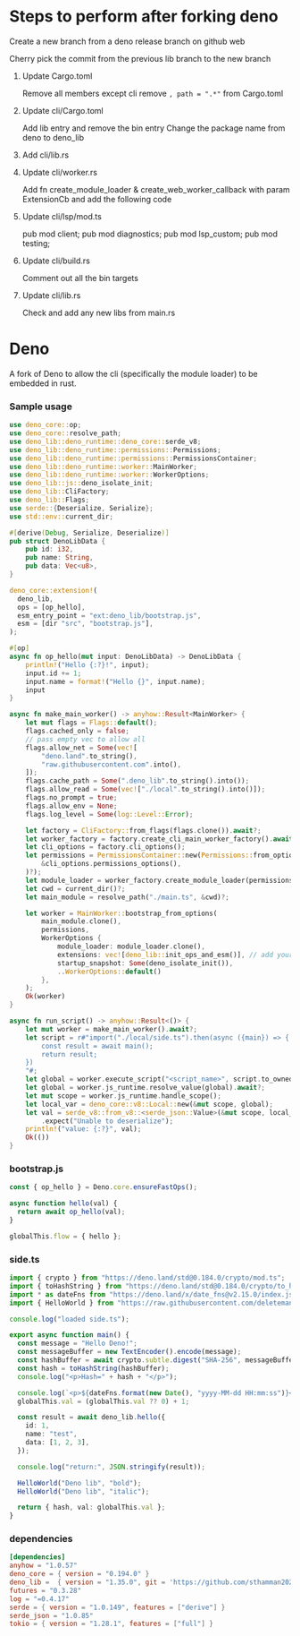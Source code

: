 # Steps to perform after forking deno

Create a new branch from a deno release branch on github web

Cherry pick the commit from the previous lib branch to the new branch

1. Update Cargo.toml

   Remove all members except cli
   remove `, path = ".*"` from Cargo.toml

2. Update cli/Cargo.toml

   Add lib entry and remove the bin entry
   Change the package name from deno to deno_lib

3. Add cli/lib.rs

4. Update cli/worker.rs

   Add fn create_module_loader & create_web_worker_callback with param ExtensionCb
   and add the following code

5. Update cli/lsp/mod.ts

   pub mod client;
   pub mod diagnostics;
   pub mod lsp_custom;
   pub mod testing;

6. Update cli/build.rs

   Comment out all the bin targets

7. Update cli/lib.rs

   Check and add any new libs from main.rs

# Deno

A fork of Deno to allow the cli (specifically the module loader) to be embedded in rust.

### Sample usage

```rust
use deno_core::op;
use deno_core::resolve_path;
use deno_lib::deno_runtime::deno_core::serde_v8;
use deno_lib::deno_runtime::permissions::Permissions;
use deno_lib::deno_runtime::permissions::PermissionsContainer;
use deno_lib::deno_runtime::worker::MainWorker;
use deno_lib::deno_runtime::worker::WorkerOptions;
use deno_lib::js::deno_isolate_init;
use deno_lib::CliFactory;
use deno_lib::Flags;
use serde::{Deserialize, Serialize};
use std::env::current_dir;

#[derive(Debug, Serialize, Deserialize)]
pub struct DenoLibData {
    pub id: i32,
    pub name: String,
    pub data: Vec<u8>,
}

deno_core::extension!(
  deno_lib,
  ops = [op_hello],
  esm_entry_point = "ext:deno_lib/bootstrap.js",
  esm = [dir "src", "bootstrap.js"],
);

#[op]
async fn op_hello(mut input: DenoLibData) -> DenoLibData {
    println!("Hello {:?}!", input);
    input.id += 1;
    input.name = format!("Hello {}", input.name);
    input
}

async fn make_main_worker() -> anyhow::Result<MainWorker> {
    let mut flags = Flags::default();
    flags.cached_only = false;
    // pass empty vec to allow all
    flags.allow_net = Some(vec![
        "deno.land".to_string(),
        "raw.githubusercontent.com".into(),
    ]);
    flags.cache_path = Some(".deno_lib".to_string().into());
    flags.allow_read = Some(vec!["./local".to_string().into()]);
    flags.no_prompt = true;
    flags.allow_env = None;
    flags.log_level = Some(log::Level::Error);

    let factory = CliFactory::from_flags(flags.clone()).await?;
    let worker_factory = factory.create_cli_main_worker_factory().await?;
    let cli_options = factory.cli_options();
    let permissions = PermissionsContainer::new(Permissions::from_options(
        &cli_options.permissions_options(),
    )?);
    let module_loader = worker_factory.create_module_loader(permissions.clone());
    let cwd = current_dir()?;
    let main_module = resolve_path("./main.ts", &cwd)?;

    let worker = MainWorker::bootstrap_from_options(
        main_module.clone(),
        permissions,
        WorkerOptions {
            module_loader: module_loader.clone(),
            extensions: vec![deno_lib::init_ops_and_esm()], // add your custom extensions
            startup_snapshot: Some(deno_isolate_init()),
            ..WorkerOptions::default()
        },
    );
    Ok(worker)
}

async fn run_script() -> anyhow::Result<()> {
    let mut worker = make_main_worker().await?;
    let script = r#"import("./local/side.ts").then(async ({main}) => {
        const result = await main();
        return result;
    })
    "#;
    let global = worker.execute_script("<script_name>", script.to_owned().into())?;
    let global = worker.js_runtime.resolve_value(global).await?;
    let mut scope = worker.js_runtime.handle_scope();
    let local_var = deno_core::v8::Local::new(&mut scope, global);
    let val = serde_v8::from_v8::<serde_json::Value>(&mut scope, local_var)
        .expect("Unable to deserialize");
    println!("value: {:?}", val);
    Ok(())
}
```

### bootstrap.js

```js
const { op_hello } = Deno.core.ensureFastOps();

async function hello(val) {
  return await op_hello(val);
}

globalThis.flow = { hello };
```

### side.ts

```ts
import { crypto } from "https://deno.land/std@0.184.0/crypto/mod.ts";
import { toHashString } from "https://deno.land/std@0.184.0/crypto/to_hash_string.ts";
import * as dateFns from "https://deno.land/x/date_fns@v2.15.0/index.js";
import { HelloWorld } from "https://raw.githubusercontent.com/deleteman/versioned-deno-module/4.0/hello.ts";

console.log("loaded side.ts");

export async function main() {
  const message = "Hello Deno!";
  const messageBuffer = new TextEncoder().encode(message);
  const hashBuffer = await crypto.subtle.digest("SHA-256", messageBuffer);
  const hash = toHashString(hashBuffer);
  console.log("<p>Hash=" + hash + "</p>");

  console.log(`<p>${dateFns.format(new Date(), "yyyy-MM-dd HH:mm:ss")}</p>`);
  globalThis.val = (globalThis.val ?? 0) + 1;

  const result = await deno_lib.hello({
    id: 1,
    name: "test",
    data: [1, 2, 3],
  });

  console.log("return:", JSON.stringify(result));

  HelloWorld("Deno lib", "bold");
  HelloWorld("Deno lib", "italic");

  return { hash, val: globalThis.val };
}
```

### dependencies

```toml
[dependencies]
anyhow = "1.0.57"
deno_core = { version = "0.194.0" }
deno_lib =  { version = "1.35.0", git = 'https://github.com/sthamman2024/deno_lib.git', tag="v1.35.0.lib" }
futures = "0.3.28"
log = "=0.4.17"
serde = { version = "1.0.149", features = ["derive"] }
serde_json = "1.0.85"
tokio = { version = "1.28.1", features = ["full"] }
```